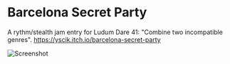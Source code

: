 # Barcelona Secret Party

A rythm/stealth jam entry for Ludum Dare 41: "Combine two incompatible genres". https://yscik.itch.io/barcelona-secret-party

![Screenshot](https://img.itch.zone/aW1hZ2UvMjQ5NTQ2LzExOTIzMjIucG5n/original/GREBZa.png)
